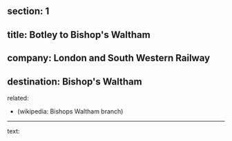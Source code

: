 ﻿section: 1
----
title: Botley to Bishop's Waltham
----
company: London and South Western Railway
----
destination: Bishop's Waltham
----
related:
- (wikipedia: Bishops Waltham branch)
----
text: